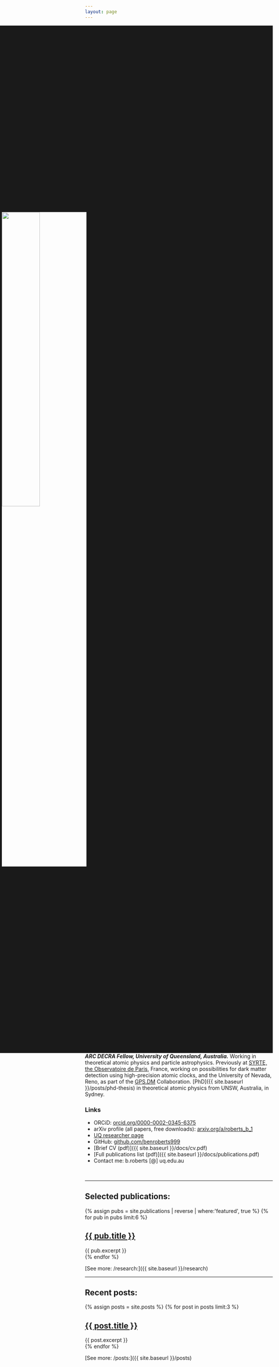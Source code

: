 ```yaml
---
layout: page
---
```


<img align="right" width="45%" src="{{ site.baseurl }}/images/ben.jpg" border="500">

**_ARC DECRA Fellow, University of Queensland, Australia._**
Working in theoretical atomic physics and particle astrophysics. Previously at
[SYRTE, the Observatoire de Paris](https://syrte.obspm.fr),
France, working on possibilities for dark matter detection using high-precision atomic clocks, and the University of Nevada, Reno, as part of the
[GPS.DM](http://www.dereviankogroup.com/gps-dark-matter/) Collaboration.
[PhD]({{ site.baseurl }}/posts/phd-thesis)
in theoretical atomic physics from UNSW, Australia, in Sydney.

### Links
 * ORCiD: [orcid.org/0000-0002-0345-6375](https://orcid.org/0000-0002-0345-6375)
 * arXiv profile (all papers, free downloads): [arxiv.org/a/roberts_b_1](https://arxiv.org/a/roberts_b_1.html)
 * [UQ researcher page](https://researchers.uq.edu.au/researcher/24237)
 * GitHub: [github.com/benroberts999](https://github.com/benroberts999)
 * [Brief CV (pdf)]({{ site.baseurl }}/docs/cv.pdf)
 * [Full publications list (pdf)]({{ site.baseurl }}/docs/publications.pdf)
 * Contact me: b.roberts [@] uq.edu.au



&nbsp;

*********************************************************************

## Selected publications:

<div class="entry">
{% assign pubs = site.publications | reverse | where:'featured', true %}
{% for pub in pubs limit:6 %}
<article class="post">

  <h1><a href="{{ site.baseurl }}{{ pub.url }}">{{ pub.title }}</a></h1>

  <div class="entry">
    {{ pub.excerpt }}
  </div>

</article>
{% endfor %}
</div>

[See more: /research:]({{ site.baseurl }}/research)

*********************************************************************

## Recent posts:

<div class="entry">
{% assign posts = site.posts %}
{% for post in posts limit:3 %}
<article class="post">

  <h1><a href="{{ site.baseurl }}{{ post.url }}">{{ post.title }}</a></h1>

  <div class="entry">
    {{ post.excerpt }}
  </div>

</article>
{% endfor %}
</div>

[See more: /posts:]({{ site.baseurl }}/posts)
